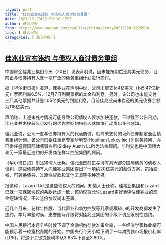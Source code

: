 ```yaml
---
layout: post
title: "佳兆业宣布违约 与债权人商讨债务重组"
date: 2021-12-20T12:59:10.179Z
author: 联合早报
from: https://www.zaobao.com/realtime/china/story20211220-1225004
tags: [ 联合早报 ]
categories: [ 联合早报 ]
---
```

<!--1640022420000-->
[佳兆业宣布违约 与债权人商讨债务重组](https://www.zaobao.com/realtime/china/story20211220-1225004)
------

<div>
<p>中国房企佳兆业集团今天（20日）发表声明说，因未能按期偿还其美元债务，目前正与债券持有人就一项广泛的债务重组计划进行商讨。</p><p>据《华尔街日报》报道，佳兆业在声明中说，公司未能支付4亿美元（约5.47亿新元）票面利率6.5%、12月7日到期票据的本金和利息。另外，该公司也未能支付三只其他票据共计逾1.05亿美元的到期利息。目前佳兆业尚未偿还的美元债券余额为118亿美元。</p><p>声明称，上述未兑付情况可能导致公司债权人要求加快还款，不过截至公告日期，佳兆业并未接获公司发行的优先票据的持有人就加快行动发出任何通知。</p><section id="imu"><div id="dfp-ad-imu1">        </div></section><p>佳兆业说，公司一直与债券持有人的代表商讨，就尚未支付的境外债券制定全面债务重组计划。该公司已委任重组专家华利安(Houlihan Lokey Inc.)为财务顾问，亦已委任盛德国际律师事务所(Sidley Austin LLP)为法律顾问。华利安也是中国恒大和另一家最近违约的开发商花样年控股集团的顾问。</p><p>《华尔街日报》引述知情人士称，佳兆业目前正与持有其大部分国际债务的债权人谈判，这些债券持有人向佳兆业集团提出了一项约20亿美元的融资方案，包括股权、可转换债券、过渡性贷款和其他工具等多种选择。</p><p>报道称，Lazard Ltd.是这些债权人的顾问。知情人士还称，佳兆业集团和Lazard已就一项保密协议的条款达成一致，该协议将允许Lazard更好地评估佳兆业的现金短缺情况，不过这份协议尚未签署。</p><div id="innity-in-post"></div><div id="dfp-ad-midarticlespecial">        </div><p>近几个月来，花样年控股、当代置业和新力控股等几家规模较小的开发商都发生了违约。本月早些时候，惠誉国际评级将对佳兆业集团的评级下调至限制性违约。</p><p>中国人民银行本月早些时候下调了金融机构存款准备金率，一些经济学家称此举可能预示着一轮宽松周期的开始。中国央行今天小幅下调了一年期贷款市场报价利率(LPR)，将这个关键贷款利率从3.85%下调至3.80%。</p>      <div class="cx_paywall_placeholder" id="sph_cdp_40"></div>
</div>
